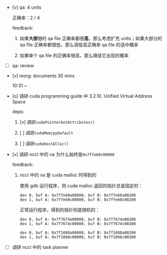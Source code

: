 * [v] qa: 4 units

    正确率：2 / 4

    feedback:

    1. 如果**大部分**的 qa file 正确率都很**高**，那么考虑扩充 units；如果大部分的 qa file 正确率都很低，那么调低高正确率 qa file 的选中概率

    2. 如果单个 qa file 的正确率很高，那么降低它出现的概率

* [ ] qa: review

* [v] reorg: documents 30 mins

    10:31 ~ 

* [o] 调研 cuda programming guide 中 3.2.10. Unified Virtual Address Space

    deps:

    1. [v] 调研`cudaPointerGetAttributes()`

    2. [ ] 调研`cudaMemcpyDefault`

    3. [ ] 调研`cudaHostAlloc()`

* [v] 调研 nccl 中的 va 为什么始终是`0x7ffe60c00000`

    feedback:

    1. nccl 中的 va 是 cuda malloc 时得到的

        使用 gdb 运行程序，则 cuda malloc 返回的指针总是固定的：

        ```
        dev 0, buf A: 0x7ffe60a00000, buf B: 0x7ffe60a00200
        dev 1, buf A: 0x7ffe60c00000, buf B: 0x7ffe60c00200
        ```

        正常运行程序，得到的指针则是随机的：

        ```
        dev 0, buf A: 0x7f7674a00000, buf B: 0x7f7674a00200
        dev 1, buf A: 0x7f7674c00000, buf B: 0x7f7674c00200
        ```

        ```
        dev 0, buf A: 0x7f1088a00000, buf B: 0x7f1088a00200
        dev 1, buf A: 0x7f1088c00000, buf B: 0x7f1088c00200
        ```

* [ ] 调研 nccl 中的 task planner